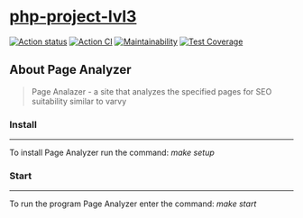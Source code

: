 # [php-project-lvl3](https://page-analyzer-2022.herokuapp.com/)

[![Action status](https://github.com/T-Grigory/php-project-lvl3/workflows/hexlet-check/badge.svg)](https://github.com/T-Grigory/php-project-lvl3/actions)
[![Action CI](https://github.com/T-Grigory/php-project-lvl3/actions/workflows/phpci.yml/badge.svg)](https://github.com/T-Grigory/php-project-lvl3/actions)
[![Maintainability](https://api.codeclimate.com/v1/badges/947ea1ea33377997bf53/maintainability)](https://codeclimate.com/github/T-Grigory/php-project-lvl3)
[![Test Coverage](https://api.codeclimate.com/v1/badges/947ea1ea33377997bf53/test_coverage)](https://codeclimate.com/github/T-Grigory/php-project-lvl3/test_coverage)


## About Page Analyzer
> Page Analazer - a site that analyzes the specified pages for SEO suitability similar to varvy

### Install
***
To install Page Analyzer run the command: *make setup*

### Start
***
To run the program Page Analyzer enter the command: *make start*
